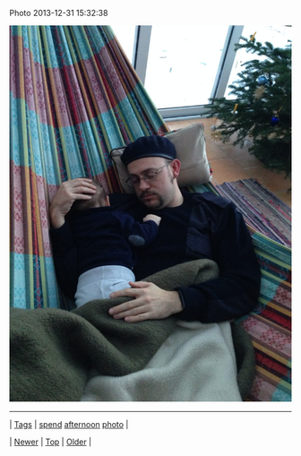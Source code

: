 <!--
title: Photo 2013-12-31 15
date: 2020-06-28T15:27:00.213Z
tags: spend, afternoon, photo
-->


Photo 2013-12-31 15:32:38

![](71754130633-0.jpg)

<!--BOTTOM-POST-NAVIGATION-->
---

| [Tags](tags.md) | [spend](tag-spend.md) [afternoon](tag-afternoon.md) [photo](tag-photo.md) |

| [Newer](71753684314.md) | [Top](index.md) | [Older](71756244804.md) |